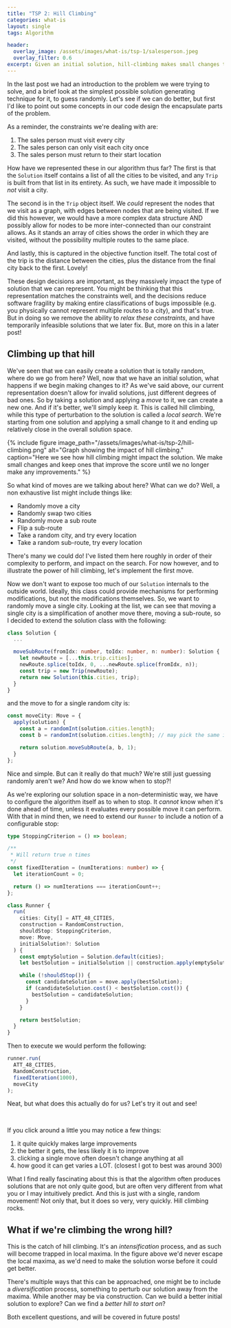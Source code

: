 ```yaml
---
title: "TSP 2: Hill Climbing"
categories: what-is
layout: single
tags: Algorithm

header:
  overlay_image: /assets/images/what-is/tsp-1/salesperson.jpeg
  overlay_filter: 0.6
excerpt: Given an initial solution, hill-climbing makes small changes to quickly improve it.
---
```


In the last post we had an introduction to the problem we were trying to solve, and a brief look at the simplest possible solution generating technique for it, to guess randomly. Let's see if we can do better, but first I'd like to point out some concepts in our code design the encapsulate parts of the problem.

As a reminder, the constraints we're dealing with are:

1. The sales person must visit every city
2. The sales person can only visit each city once
3. The sales person must return to their start location

How have we represented these in our algorithm thus far? The first is that the `Solution` itself contains a list of all the cities to be visited, and any `Trip` is built from that list in its entirety. As such, we have made it impossible to _not_ visit a city.

The second is in the `Trip` object itself. We _could_ represent the nodes that we visit as a graph, with edges between nodes that are being visited. If we did this however, we would have a more complex data structure AND possibly allow for nodes to be more inter-connected than our constraint allows. As it stands an array of cities shows the order in which they are visited, without the possibility multiple routes to the same place.

And lastly, this is captured in the objective function itself. The total cost of the trip is the distance between the cities, plus the distance from the final city back to the first. Lovely!

These design decisions are important, as they massively impact the type of solution that we can represent. You might be thinking that this representation matches the constraints well, and the decisions reduce software fragility by making entire classifications of bugs impossible (e.g. you physically cannot represent multiple routes to a city), and that's true. But in doing so we remove the ability to _relax these constraints_, and have temporarily infeasible solutions that we later fix. But, more on this in a later post!

## Climbing up that hill

We've seen that we can easily create a solution that is totally random, where do we go from here? Well, now that we have an initial solution, what happens if we begin making changes to it? As we've said above, our current representation doesn't allow for invalid solutions, just different degrees of bad ones. So by taking a solution and applying a _move_ to it, we can create a new one. And if it's better, we'll simply keep it. This is called hill climbing, while this type of perturbation to the solution is called a _local search_. We're starting from one solution and applying a small change to it and ending up relatively close in the overall solution space.

{% include figure image_path="/assets/images/what-is/tsp-2/hill-climbing.png" alt="Graph showing the impact of hill climbing." caption="Here we see how hill climbing might impact the solution. We make small changes and keep ones that improve the score until we no longer make any improvements." %}

So what kind of moves are we talking about here? What can we do? Well, a non exhaustive list might include things like:

* Randomly move a city
* Randomly swap two cities
* Randomly move a sub route
* Flip a sub-route
* Take a random city, and try every location
* Take a random sub-route, try every location

There's many we could do! I've listed them here roughly in order of their complexity to perform, and impact on the search. For now however, and to illustrate the power of hill climbing, let's implement the first move.

Now we don't want to expose too much of our `Solution` internals to the outside world. Ideally, this class could provide mechanisms for performing modifications, but not the modifications themselves. So, we want to randomly move a single city. Looking at the list, we can see that moving a single city is a simplification of another move there, moving a sub-route, so I decided to extend the solution class with the following:

```typescript
class Solution {
  ...

  moveSubRoute(fromIdx: number, toIdx: number, n: number): Solution {
    let newRoute = [...this.trip.cities];
    newRoute.splice(toIdx, 0, ...newRoute.splice(fromIdx, n));
    const trip = new Trip(newRoute);
    return new Solution(this.cities, trip);
  }
}
```

and the move to for a single random city is:

```typescript
const moveCity: Move = {
  apply(solution) {
    const a = randomInt(solution.cities.length);
    const b = randomInt(solution.cities.length); // may pick the same index!

    return solution.moveSubRoute(a, b, 1);
  }
};
```

Nice and simple. But can it really do that much? We're still just guessing randomly aren't we? And how do we know when to stop?!

As we're exploring our solution space in a non-deterministic way, we have to configure the algorithm itself as to when to stop. It _cannot_ know when it's done ahead of time, unless it evaluates every possible move it can perform. With that in mind then, we need to extend our `Runner` to include a notion of a configurable stop:

```typescript
type StoppingCriterion = () => boolean;

/**
 * Will return true n times
 */
const fixedIteration = (numIterations: number) => {
  let iterationCount = 0;

  return () => numIterations === iterationCount++;
};

class Runner {
  run(
    cities: City[] = ATT_48_CITIES,
    construction = RandomConstruction,
    shouldStop: StoppingCriterion,
    move: Move,
    initialSolution?: Solution
  ) {
    const emptySolution = Solution.default(cities);
    let bestSolution = initialSolution || construction.apply(emptySolution);

    while (!shouldStop()) {
      const candidateSolution = move.apply(bestSolution);
      if (candidateSolution.cost() < bestSolution.cost()) {
        bestSolution = candidateSolution;
      }
    }

    return bestSolution;
  }
}
```

Then to execute we would perform the following:

```typescript
runner.run(
  ATT_48_CITIES,
  RandomConstruction,
  fixedIteration(1000),
  moveCity
);
```

Neat, but what does this actually do for us? Let's try it out and see!


<div id="tsp-app-root"></div>

<br />

If you click around a little you may notice a few things:

1. it quite quickly makes large improvements
2. the better it gets, the less likely it is to improve
3. clicking a single move often doesn't change anything at all
4. how good it can get varies a LOT. (closest I got to best was around 300)

What I find really fascinating about this is that the algorithm often produces solutions that are not only quite good, but are often very different from what you or I may intuitively predict. And this is just with a single, random movement! Not only that, but it does so very, very quickly. Hill climbing rocks.

## What if we're climbing the wrong hill?

This is the catch of hill climbing. It's an _intensification_ process, and as such will become trapped in local maxima. In the figure above we'd never escape the local maxima, as we'd need to make the solution worse before it could get better.

There's multiple ways that this can be approached, one might be to include a _diversification_ process, something to perturb our solution away from the maxima. While another may be via construction. Can we build a better initial solution to explore? Can we find a _better hill to start on_?

Both excellent questions, and will be covered in future posts!

<script type="text/javascript">
  window.TSP_CONFIG = {
    randomEnabled: true,
    singleMoveEnabled: true
  }
</script>
<script type="module" crossorigin src="/assets/apps/tsp/index.86d32ae2.js"></script>
<link rel="stylesheet" href="/assets/apps/tsp/index.7ba47d89.css">